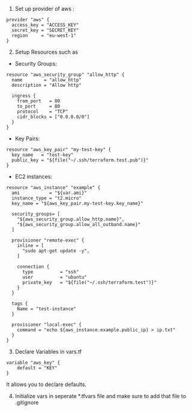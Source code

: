 1. Set up provider of aws :
```
provider "aws" {
  access_key = "ACCESS_KEY"
  secret_key = "SECRET_KEY"
  region     = "eu-west-1"
}
```

2. Setup Resources such as 
- Security Groups:
```
resource "aws_security_group" "allow_http" {
  name        = "allow_http"
  description = "Allow http"

  ingress {
    from_port   = 80
    to_port     = 80
    protocol    = "TCP"
    cidr_blocks = ["0.0.0.0/0"]
  }
}
```
- Key Pairs:
```
resource "aws_key_pair" "my-test-key" {
  key_name   = "test-key"
  public_key = "${file("~/.ssh/terraform.test.pub")}"
}
```
- EC2 instances:
```
resource "aws_instance" "example" {
  ami           = "${var.ami}"
  instance_type = "t2.micro"
  key_name = "${aws_key_pair.my-test-key.key_name}"

  security_groups= [
    "${aws_security_group.allow_http.name}",
    "${aws_security_group.allow_all_outband.name}"
  ]

  provisioner "remote-exec" {
    inline = [
      "sudo apt-get update -y",
    ]

    connection {
      type          = "ssh"
      user          = "ubuntu"
      private_key   = "${file("~/.ssh/terraform.test")}"
    }
  }

  tags {
    Name = "test-instance"
  }
  
  provisioner "local-exec" {
    command = "echo ${aws_instance.example.public_ip} > ip.txt"
  }
}
```

3. Declare Variables in vars.tf
```
variable "aws_key" {
    default = "KEY"
}
```
It allows you to declare defaults.

4. Initialize vars in seperate *.tfvars file and make sure to add that file to .gitignore